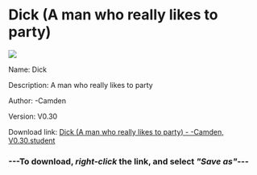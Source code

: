 # Dick (A man who really likes to party)

<img src = "https://raw.githubusercontent.com/Arbiter1223/Daigaku-Gurashi-Custom-Students/master/Students/Files/Dick%20(A%20man%20who%20really%20likes%20to%20party).png">

Name: Dick

Description: A man who really likes to party

Author: -Camden

Version: V0.30

Download link: <a href="https://raw.githubusercontent.com/Arbiter1223/Daigaku-Gurashi-Custom-Students/master/Students/Files/Dick%20(A%20man%20who%20really%20likes%20to%20party)%20-%20-Camden%2C%20V0.30.student">Dick (A man who really likes to party) - -Camden, V0.30.student</a>

### ---**To download, _right-click_ the link, and select _"Save as"_**---
